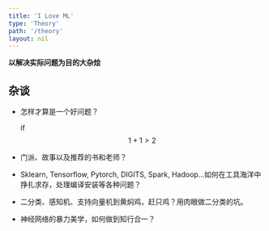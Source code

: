 ```yaml
---
title: 'I Love ML'
type: 'Theory'
path: '/theory'
layout: nil
---
```

**以解决实际问题为目的大杂烩**

## 杂谈

+ 怎样才算是一个好问题？

  if $$ 1+1 > 2 $$

+ 门派、故事以及推荐的书和老师？

+ Sklearn, Tensorflow, Pytorch, DIGITS, Spark, Hadoop...如何在工具海洋中挣扎求存，处理编译安装等各种问题？

+ 二分类、感知机、支持向量机到黄焖鸡，赶只鸡？用肉眼做二分类的坑。

+ 神经网络的暴力美学，如何做到知行合一？
